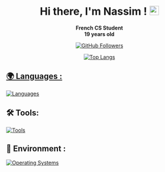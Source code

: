 <div align="center">
  <h1><strong>Hi there, I'm Nassim ! <img src="https://emojis.slackmojis.com/emojis/images/1536351075/4594/blob-wave.gif" width="25"/></strong></h1>
  <p style="margin: 0;"><strong>French CS Student</strong></p>
  <p style="margin: 0;"><strong>19 years old</strong></p>
</div>
<p> </p>


<div align="center">
  <a href="https://github.com/nassimjmh">
    <img src="https://img.shields.io/github/followers/nassimjmh?label=follow&style=social" alt="GitHub Followers"/>
  </a>
</div>

<p> </p>
<div align="center">
   <a href="https://github.com/nassimjmh"> 
    <img src="https://github-readme-stats.vercel.app/api/top-langs/?username=nassimjmh&layout=compact&theme=dark&hide_border=true" alt="Top Langs"/>
</div>

## 🌍️ Languages :

  [![Languages](https://skillicons.dev/icons?i=c,bash,python&theme=dark)](https://github.com/nassimjmh/) 

## 🛠️ Tools:

  [![Tools](https://skillicons.dev/icons?i=discord,git,github,vscode&theme=dark)](https://github.com/nassimjmh)

## 🔧 Environment :

[![Operating Systems](https://go-skill-icons.vercel.app/api/icons?i=apple,debian,linux,windows,wsl)](https://github.com/nassimjmh)
